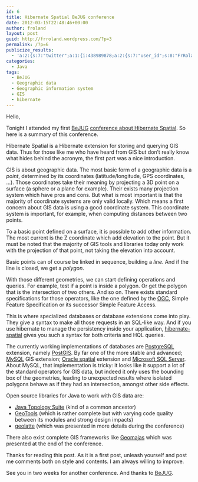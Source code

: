 ```yaml
---
id: 6
title: Hibernate Spatial BeJUG conference
date: 2012-03-15T22:48:46+00:00
author: froland
layout: post
guid: http://frroland.wordpress.com/?p=3
permalink: /?p=6
publicize_results:
  - 'a:2:{s:7:"twitter";a:1:{i:438989878;a:2:{s:7:"user_id";s:8:"FrRoland";s:7:"post_id";s:18:"180425343071555584";}}s:2:"fb";a:1:{i:819471488;a:2:{s:7:"user_id";s:9:"819471488";s:7:"post_id";s:17:"10150683202056489";}}}'
categories:
  - Java
tags:
  - BeJUG
  - Geographic data
  - Geographic information system
  - GIS
  - hibernate
---
```

Hello,

Tonight I attended my first [BeJUG](http://www.bejug.org "BeJUG") [conference about Hibernate Spatial](http://www.bejug.org/confluenceBeJUG/display/BeJUG/Hibernate+Spatial "Hibernate Spatial"). So here is a summary of this conference.

Hibernate Spatial is a Hibernate extension for storing and querying GIS data. Thus for those like me who have heard from GIS but don&#8217;t really know what hides behind the acronym, the first part was a nice introduction.<!--more-->

GIS is about geographic data. The most basic form of a geographic data is a _point_, determined by its coordinates (latitude/longitude, GPS coordinates, &#8230;). Those coordinates take their meaning by projecting a 3D point on a surface (a sphere or a plane for example). Their exists many projection system which have pros and cons. But what is most important is that the majority of coordinate systems are only valid locally. Which means a first concern about GIS data is using a good coordinate system. This coordinate system is important, for example, when computing distances between two points.

To a basic point defined on a surface, it is possible to add other information. The most current is the Z coordinate which add elevation to the point. But it must be noted that the majority of GIS tools and libraries today only work with the projection of that point, not taking the elevation into account.

Basic points can of course be linked in sequence, building a _line_. And if the line is closed, we get a _polygon_.

With those different geometries, we can start defining operations and queries. For example, test if a point is inside a polygon. Or get the polygon that is the intersection of two others. And so on. There exists standard specifications for those operators, like the one defined by the [OGC](http://www.opengeospatial.org "OGC"), Simple Feature Specification or its successor Simple Feature Access.

This is where specialized databases or database extensions come into play. They give a syntax to make all those requests in an SQL-like way. And if you use hibernate to manage the persistency inside your application, [hibernate-spatial](http://www.hibernatespatial.org/ "Hibernate spatial website") gives you such a syntax for both criteria and HQL queries.

The currently working implementations of databases are <a class="zem_slink" title="PostgreSQL" href="http://www.postgresql.org" rel="homepage" target="_blank">PostgreSQL</a> extension, namely <a class="zem_slink" title="PostGIS" href="http://www.postgis.org" rel="homepage" target="_blank">PostGIS</a>. By far one of the more stable and advanced; <a class="zem_slink" title="MySQL" href="http://www.mysql.com" rel="homepage" target="_blank">MySQL</a> GIS extension; <a class="zem_slink" title="Oracle Spatial" href="http://www.oracle.com/technology/products/spatial/index.html" rel="homepage" target="_blank">Oracle spatial</a> extension and <a class="zem_slink" title="Microsoft SQL Server" href="http://www.microsoft.com/sqlserver" rel="homepage" target="_blank">Microsoft SQL Server</a>. About MySQL, that implementation is tricky: it looks like it support a lot of the standard operators for GIS data, but indeed it only uses the bounding box of the geometries, leading to unexpected results where isolated polygons behave as if they had an intersection, amongst other side effects.

Open source libraries for Java to work with GIS data are:

  * [Java Topology Suite](http://tsusiatsoftware.net/jts/main.html "Java Topology Suite") (kind of a common ancestor)
  * [GeoTools](http://www.geotools.org/ "GeoTools") (which is rather complete but with varying code quality between its modules and strong design impacts)
  * [geolatte](http://www.geolatte.org/ "geolatte") (which was presented in more details during the conference)

There also exist complete GIS frameworks like [Geomajas](http://www.geomajas.org/) which was presented at the end of the conference.

Thanks for reading this post. As it is a first post, unleash yourself and post me comments both on style and contents. I am always willing to improve.

See you in two weeks for another conference. And thanks to [BeJUG](http://www.bejug.org "BeJUG").